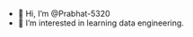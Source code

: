 - 👋 Hi, I’m @Prabhat-5320
- 👀 I’m interested in learning data engineering.

<!---
Prabhat-5320/Prabhat-5320 is a ✨ special ✨ repository because its `README.md` (this file) appears on your GitHub profile.
You can click the Preview link to take a look at your changes.
--->
